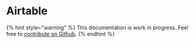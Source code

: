 # Airtable

{% hint style="warning" %}
This documentation is work in progress. Feel free to [contribute on Github](https://github.com/surjithctly/web3forms-docs).
{% endhint %}

